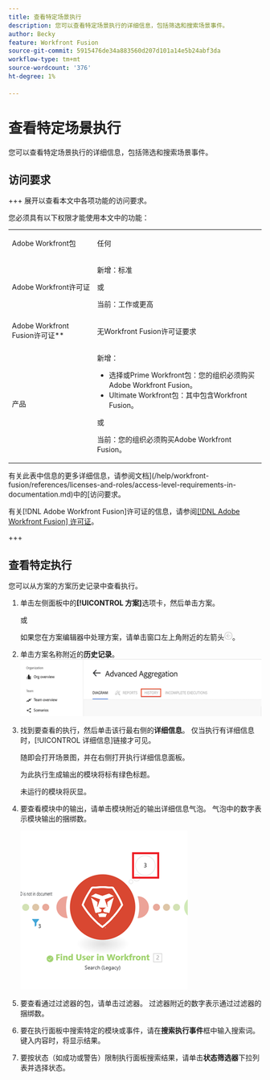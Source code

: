 ```yaml
---
title: 查看特定场景执行
description: 您可以查看特定场景执行的详细信息，包括筛选和搜索场景事件。
author: Becky
feature: Workfront Fusion
source-git-commit: 5915476de34a883560d207d101a14e5b24abf3da
workflow-type: tm+mt
source-wordcount: '376'
ht-degree: 1%

---
```


# 查看特定场景执行

您可以查看特定场景执行的详细信息，包括筛选和搜索场景事件。

## 访问要求

+++ 展开以查看本文中各项功能的访问要求。

您必须具有以下权限才能使用本文中的功能：

<table style="table-layout:auto">
 <col> 
 <col> 
 <tbody> 
  <tr> 
   <td role="rowheader">Adobe Workfront包</td> 
   <td> <p>任何</p> </td> 
  </tr> 
  <tr data-mc-conditions=""> 
   <td role="rowheader">Adobe Workfront许可证</td> 
   <td> <p>新增：标准</p><p>或</p><p>当前：工作或更高</p> </td> 
  </tr> 
  <tr> 
   <td role="rowheader">Adobe Workfront Fusion许可证**</td> 
   <td>
   <p>无Workfront Fusion许可证要求</p>
   </td> 
  </tr> 
  <tr> 
   <td role="rowheader">产品</td> 
   <td>
   <p>新增：</p> <ul><li>选择或Prime Workfront包：您的组织必须购买Adobe Workfront Fusion。</li><li>Ultimate Workfront包：其中包含Workfront Fusion。</li></ul>
   <p>或</p>
   <p>当前：您的组织必须购买Adobe Workfront Fusion。</p>
   </td> 
  </tr>
 </tbody> 
</table>

有关此表中信息的更多详细信息，请参阅文档](/help/workfront-fusion/references/licenses-and-roles/access-level-requirements-in-documentation.md)中的[访问要求。

有关[!DNL Adobe Workfront Fusion]许可证的信息，请参阅[[!DNL Adobe Workfront Fusion] 许可证](/help/workfront-fusion/set-up-and-manage-workfront-fusion/licensing-operations-overview/license-automation-vs-integration.md)。

+++

## 查看特定执行

您可以从方案的方案历史记录中查看执行。


1. 单击左侧面板中的&#x200B;**[!UICONTROL 方案]**&#x200B;选项卡，然后单击方案。

   或

   如果您在方案编辑器中处理方案，请单击窗口左上角附近的左箭头![退出编辑箭头](assets/exit-editing-arrow.png)。

1. 单击方案名称附近的&#x200B;**历史记录**。
   ![历史记录选项卡](assets/history-tab.png)


1. 找到要查看的执行，然后单击该行最右侧的&#x200B;**详细信息**。 仅当执行有详细信息时，[!UICONTROL 详细信息]链接才可见。

   随即会打开场景图，并在右侧打开执行详细信息面板。

   为此执行生成输出的模块将标有绿色标题。

   未运行的模块将灰显。

1. 要查看模块中的输出，请单击模块附近的输出详细信息气泡。 气泡中的数字表示模块输出的捆绑数。

   ![模块附近的输出气泡](assets/output-bubble.png)

1. 要查看通过过滤器的包，请单击过滤器。 过滤器附近的数字表示通过过滤器的捆绑数。
1. 要在执行面板中搜索特定的模块或事件，请在&#x200B;**搜索执行事件**&#x200B;框中输入搜索词。 键入内容时，将显示结果。
1. 要按状态（如成功或警告）限制执行面板搜索结果，请单击&#x200B;**状态筛选器**&#x200B;下拉列表并选择状态。

